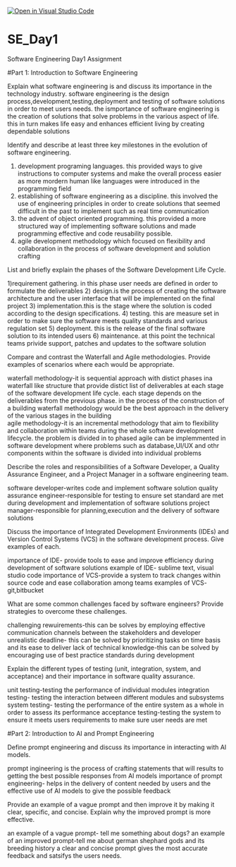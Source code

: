 [![Open in Visual Studio Code](https://classroom.github.com/assets/open-in-vscode-2e0aaae1b6195c2367325f4f02e2d04e9abb55f0b24a779b69b11b9e10269abc.svg)](https://classroom.github.com/online_ide?assignment_repo_id=18377912&assignment_repo_type=AssignmentRepo)
# SE_Day1
Software Engineering Day1 Assignment

#Part 1: Introduction to Software Engineering

Explain what software engineering is and discuss its importance in the technology industry.
software engineering is the design process,development,testing,deployment and testing of software solutions in order to meet users needs.
the ismportance of software engineering is the creation of solutions that solve problems in the various aspect of life. this in turn makes life easy and enhances efficient living by creating dependable solutions

Identify and describe at least three key milestones in the evolution of software engineering.
1) development programing languages. this provided ways to give instructions to computer systems and make the overall process easier as more mordern human like languages were introduced in the programming field
2) establishing of software engineering as a discipline. this involved the use of engineering principles in order to create solutions that seemed difficult in the past to implement such as real time communication
3) the advent of object oriented programming. this provided a more structured way of implementing software solutions and made programming effective and code reusability possible.
4) agile development methodology which focused on flexibility and collaboration in the process of software development and solution crafting 

List and briefly explain the phases of the Software Development Life Cycle.

1)requirement gathering. in this phase user needs are defined in order to formulate the deliverables
2) design.is the process of creating the software architecture and the user interface that will be implemented on the final project
3) implementation.this is the stage where the solution is coded according to the design specifications.
4) testing. this are measure set in order to make sure the software meets quality standards and various regulation set
5) deployment. this is the release of the final software solution to its intended users 
6) maintenance. at this point the technical teams privide support, patches and updates to the software solution

Compare and contrast the Waterfall and Agile methodologies. Provide examples of scenarios where each would be appropriate.

waterfall methodology-it is sequential approach with distict phases ina waterfall like structure that provide distict list of deliverables at each stage of the software development life cycle. each stage depends on the deliverables from the previous phase.
in the process of the construction of a building waterfall methodology would be the best approach in the delivery of the various stages in the building  
agile methodology-it is an incremental methodology that aim to flexibility and collaboration within teams during the whole software development lifecycle. the problem is divided in to phased 
agile can be implemmented in software development where problems such as database,UI/UX and othr components within the software is divided into individual problems 


Describe the roles and responsibilities of a Software Developer, a Quality Assurance Engineer, and a Project Manager in a software engineering team.

software developer-writes code and implement software solution
quality assurance engineer-responsible for testing to ensure set standard are met during development and implementation of software solutions
project manager-responsible for planning,execution and the delivery of software solutions

Discuss the importance of Integrated Development Environments (IDEs) and Version Control Systems (VCS) in the software development process. Give examples of each.

importance of IDE- provide tools to ease and improve efficiency during development of software solutions
example of IDE- sublime text, visual studio code
importance of VCS-provide a system to track changes within source code and ease collaboration among teams
examples of VCS- git,bitbucket

What are some common challenges faced by software engineers? Provide strategies to overcome these challenges.

challenging rewuirements-this can be solves by employing effective communication channels between the stakeholders and developer
unrealistic deadline- this can be solved by prioritizing tasks on time basis and its ease to deliver
lack of technical knowledge-this can be solved by encouraging use of best practice standards during development

Explain the different types of testing (unit, integration, system, and acceptance) and their importance in software quality assurance.

unit testing-testing the performance of individual modules
integration testing- testing the interaction between different modules and subsystems
system testing- testing the performance of the entire system as a whole in order to assess its performance
acceptance testing-testing the system to ensure it meets users requirements to make sure user needs are met

#Part 2: Introduction to AI and Prompt Engineering


Define prompt engineering and discuss its importance in interacting with AI models.

prompt ingineering is the process of crafting statements that will results to getting the best possible responses from AI models
importance of prompt engineering- helps in the delivery of content needed by users and the effective use of AI models to give the possible feedback

Provide an example of a vague prompt and then improve it by making it clear, specific, and concise. Explain why the improved prompt is more effective.

an example of a vague prompt- tell me something about dogs?
an example of an improved prompt-tell me about german shephard gods and its breeding history
a clear and concise prompt gives the most accurate feedback and satsifys the users needs.
